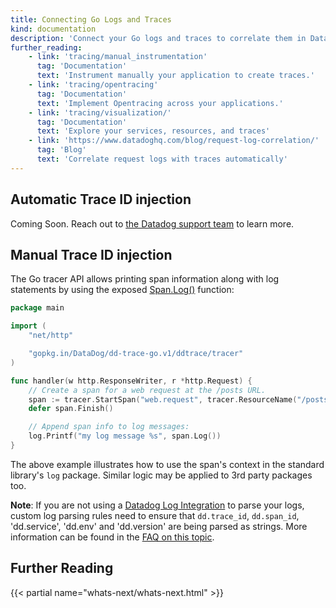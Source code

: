 ```yaml
---
title: Connecting Go Logs and Traces
kind: documentation
description: 'Connect your Go logs and traces to correlate them in Datadog.'
further_reading:
    - link: 'tracing/manual_instrumentation'
      tag: 'Documentation'
      text: 'Instrument manually your application to create traces.'
    - link: 'tracing/opentracing'
      tag: 'Documentation'
      text: 'Implement Opentracing across your applications.'
    - link: 'tracing/visualization/'
      tag: 'Documentation'
      text: 'Explore your services, resources, and traces'
    - link: 'https://www.datadoghq.com/blog/request-log-correlation/'
      tag: 'Blog'
      text: 'Correlate request logs with traces automatically'
---
```


## Automatic Trace ID injection

Coming Soon. Reach out to [the Datadog support team][1] to learn more.

## Manual Trace ID injection

The Go tracer API allows printing span information along with log statements by using the exposed [Span.Log()][2] function:

```go
package main

import (
    "net/http"

    "gopkg.in/DataDog/dd-trace-go.v1/ddtrace/tracer"
)

func handler(w http.ResponseWriter, r *http.Request) {
    // Create a span for a web request at the /posts URL.
    span := tracer.StartSpan("web.request", tracer.ResourceName("/posts"))
    defer span.Finish()

    // Append span info to log messages:
    log.Printf("my log message %s", span.Log())
}
```

The above example illustrates how to use the span's context in the standard library's `log` package. Similar logic may be applied to 3rd party packages too.

**Note**: If you are not using a [Datadog Log Integration][3] to parse your logs, custom log parsing rules need to ensure that `dd.trace_id`, `dd.span_id`, 'dd.service', 'dd.env' and 'dd.version' are being parsed as strings. More information can be found in the [FAQ on this topic][4].

## Further Reading

{{< partial name="whats-next/whats-next.html" >}}

[1]: /help
[2]: https://godoc.org/gopkg.in/DataDog/dd-trace-go.v1/ddtrace#Span
[3]: /logs/log_collection/go/#configure-your-logger
[4]: /tracing/faq/why-cant-i-see-my-correlated-logs-in-the-trace-id-panel/?tab=custom
